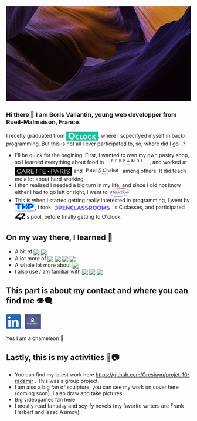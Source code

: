 ![Cover](https://github.com/Greshym/Greshym/blob/main/img/photo.jpg)

### Hi there 👋 I am Boris Vallantin, young web developper from Rueil-Malmaison, France.

I recelty graduated from [<img src="https://github.com/Greshym/Greshym/blob/main/img/CaptureO'ClockLogo.PNG" height="24em" align="center" title="O'Clock"/>](https://oclock.io/), where i scpecifyed myself in back-programming. But this is not all I ever participated to, so, where did I go ..?

- I'll be quick for the begining. First, I wanted to own my own pastry shop, so I learned everything about food in [<img src="https://github.com/Greshym/Greshym/blob/main/img/CaptureFerrandiLogo.PNG" height="24em" align="center" title="Ferrandi"/>](https://www.ferrandi-paris.fr/)
, and worked at [<img src="https://github.com/Greshym/Greshym/blob/main/img/CaretteLogo.PNG" height="24em" align="center" title="Carette"/>](https://paris-carette.fr/) and [<img src="https://github.com/Greshym/Greshym/blob/main/img/Porel&ChabotLogo.PNG" height="24em" align="center" title="Potel & Chabot"/>](https://poteletchabot.com/) among others. It did teach me a lot about hard-working.
- I then realised I needed a big turn in my life, and since I did not know either I had to go left or right, I went to [<img src="https://github.com/Greshym/Greshym/blob/main/img/CaptureIFFEuropeLogo.PNG" height="24em" align="center" title="IFF Europe"/>](https://www.iffeurope.fr/)
- This is when I started getting really interested in programming, I went by [<img src="https://github.com/Greshym/Greshym/blob/main/img/TheHackingProjectLogo.PNG" height="24em" align="center" title="The Hacking Project"/>](https://www.thehackingproject.org/), I took [<img src="https://github.com/Greshym/Greshym/blob/main/img/OpenclassroomsLogo.PNG" height="24em" align="center" title="Openclassroom"/>](https://openclassrooms.com/fr/) 's C classes, and participated [<img src="https://github.com/Greshym/Greshym/blob/main/img/42Logo.PNG" height="28em" align="center" title="42"/>](https://42.fr/)'s pool, before finally getting to O'clock.

## On my way there, I learned 🤯

- A bit of [<img src="https://img.shields.io/badge/Language-Ruby-blue" align="center"/>](https://www.ruby-lang.org/fr/) [<img src="https://img.shields.io/badge/Language-Unity-blue" align="center"/>](https://unity.com/fr)
- A lot more of [<img src="https://img.shields.io/badge/Language-C-blue" align="center"/>](https://fr.wikipedia.org/wiki/C_(langage)) [<img src="https://img.shields.io/badge/Language-JS-blue" align="center"/>](https://www.javascript.com/) [<img src="https://img.shields.io/badge/Language-Bash-blue" align="center"/>](https://en.wikipedia.org/wiki/Bash_(Unix_shell)) [<img src="https://img.shields.io/badge/Language-MySQL-blue" align="center"/>](https://www.mysql.com/fr/)
- A whole lot more about [<img src="https://img.shields.io/badge/This%20thing-Life-ff69b4" align="center"/>](https://fr.wikipedia.org/wiki/Life_:_Origine_inconnue)
- I also use / am familiar with [<img src="https://img.shields.io/badge/operating%20system-Ubuntu-success" align="center"/>](https://www.ubuntu-fr.org/)  [<img src="https://img.shields.io/badge/Tool-Git%20Kraken-yellow" align="center"/>](https://www.gitkraken.com/) [<img src="https://img.shields.io/badge/Tool-Vim-yellow" align="center"/>](https://fr.wikipedia.org/wiki/Vim)

## This part is about my contact and where you can find me 👁‍🗨

[<img src="https://github.com/Greshym/Greshym/blob/main/img/linkedinLogo.png" height="40em"/>](https://www.linkedin.com/in/boris-vallantin-355124232/)      <a href="mailto:proboris@protonmail.com"> <img src="https://github.com/Greshym/Greshym/blob/main/img/MailLogo.PNG" height="40cm"/> </a>

Yes I am a chameleon 🐸

## Lastly, this is my activities 🎈📷

- You can find my latest work here https://github.com/Greshym/projet-10-radamir . This was a group project.
- I am also a big fan of sculpture, you can see my work on cover here (coming soon). I also draw and take pictures.
- Big videogames fan here
- I mostly read fantaisy and scy-fy novels (my favorite writers are Frank Herbert and Isaac Asimov)

<!--
**Greshym/Greshym** is a ✨ _special_ ✨ repository because its `README.md` (this file) appears on your GitHub profile.
-->
